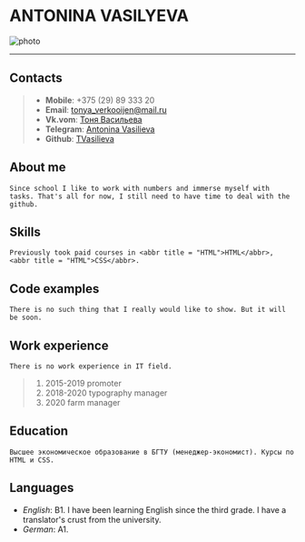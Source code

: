 # ANTONINA VASILYEVA


![photo](https://i.ytimg.com/vi/LUELn0Ii694/maxresdefault.jpg)

---

## Contacts
> * **Mobile**: +375 (29) 89 333 20 
> * **Email**: tonya_verkooijen@mail.ru
> * **Vk.vom**: [Тоня Васильева](vk.com/about.that.life)
> * **Telegram**: [Antonina Vasilieva](@Tonya_yanot)
> * **Github**: [TVasilieva](https://github.com/TVasilieva) 
## About me
     
    Since school I like to work with numbers and immerse myself with tasks. That's all for now, I still need to have time to deal with the github.
## Skills
    Previously took paid courses in <abbr title = "HTML">HTML</abbr>, <abbr title = "HTML">CSS</abbr>.

## Code examples
    There is no such thing that I really would like to show. But it will be soon.

## Work experience    
    There is no work experience in IT field. 
> 1. 2015-2019 promoter 
> 2. 2018-2020 typography manager
> 3. 2020 farm manager
## Education
    Высшее экономическое образование в БГТУ (менеджер-экономист). Курсы по HTML и CSS.
## Languages
* *English*: B1. I have been learning English since the third grade. I have a translator's crust from the university.
* *German*: A1.